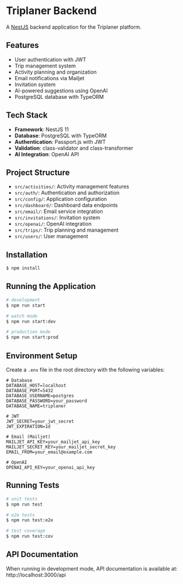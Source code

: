 # Triplaner Backend

A [NestJS](https://nestjs.com/) backend application for the Triplaner platform.

## Features

- User authentication with JWT
- Trip management system
- Activity planning and organization
- Email notifications via Mailjet
- Invitation system
- AI-powered suggestions using OpenAI
- PostgreSQL database with TypeORM

## Tech Stack

- **Framework**: NestJS 11
- **Database**: PostgreSQL with TypeORM
- **Authentication**: Passport.js with JWT
- **Validation**: class-validator and class-transformer
- **AI Integration**: OpenAI API

## Project Structure

- `src/activities/`: Activity management features
- `src/auth/`: Authentication and authorization
- `src/config/`: Application configuration
- `src/dashboard/`: Dashboard data endpoints
- `src/email/`: Email service integration
- `src/invitations/`: Invitation system
- `src/openai/`: OpenAI integration
- `src/trips/`: Trip planning and management
- `src/users/`: User management

## Installation

```bash
$ npm install
```

## Running the Application

```bash
# development
$ npm run start

# watch mode
$ npm run start:dev

# production mode
$ npm run start:prod
```

## Environment Setup

Create a `.env` file in the root directory with the following variables:

```
# Database
DATABASE_HOST=localhost
DATABASE_PORT=5432
DATABASE_USERNAME=postgres
DATABASE_PASSWORD=your_password
DATABASE_NAME=triplaner

# JWT
JWT_SECRET=your_jwt_secret
JWT_EXPIRATION=1d

# Email (Mailjet)
MAILJET_API_KEY=your_mailjet_api_key
MAILJET_SECRET_KEY=your_mailjet_secret_key
EMAIL_FROM=your_email@example.com

# OpenAI
OPENAI_API_KEY=your_openai_api_key
```

## Running Tests

```bash
# unit tests
$ npm run test

# e2e tests
$ npm run test:e2e

# test coverage
$ npm run test:cov
```

## API Documentation

When running in development mode, API documentation is available at:
http://localhost:3000/api
